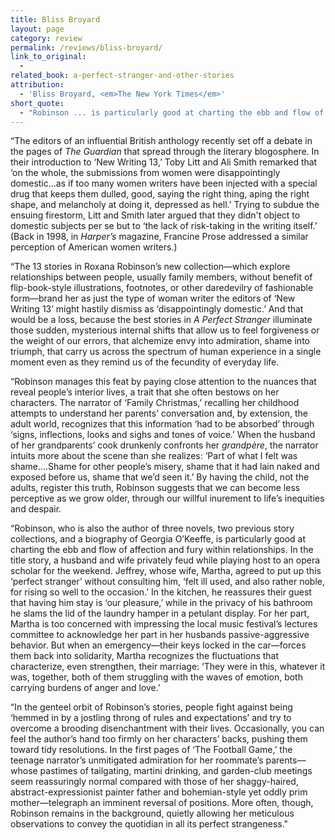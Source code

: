 ```yaml
---
title: Bliss Broyard
layout: page
category: review
permalink: /reviews/bliss-broyard/
link_to_original:
  - 
related_book: a-perfect-stranger-and-other-stories
attribution:
  - 'Bliss Broyard, <em>The New York Times</em>'
short_quote:
  - "Robinson ... is particularly good at charting the ebb and flow of affection and fury within relationships."
---
```

“The editors of an influential British anthology recently set off a debate in the pages of <em>The Guardian</em> that spread through the literary blogosphere. In their introduction to ‘New Writing 13,’ Toby Litt and Ali Smith remarked that ‘on the whole, the submissions from women were disappointingly domestic...as if too many women writers have been injected with a special drug that keeps them dulled, good, saying the right thing, aping the right shape, and melancholy at doing it, depressed as hell.’ Trying to subdue the ensuing firestorm, Litt and Smith later argued that they didn't object to domestic subjects per se but to ‘the lack of risk-taking in the writing itself.’ (Back in 1998, in <em>Harper’s</em> magazine, Francine Prose addressed a similar perception of American women writers.)

“The 13 stories in Roxana Robinson’s new collection—which explore relationships between people, usually family members, without benefit of flip-book-style illustrations, footnotes, or other daredevilry of fashionable form—brand her as just the type of woman writer the editors of ‘New Writing 13’ might hastily dismiss as ‘disappointingly domestic.’ And that would be a loss, because the best stories in <em>A Perfect Stranger</em> illuminate those sudden, mysterious internal shifts that allow us to feel forgiveness or the weight of our errors, that alchemize envy into admiration, shame into triumph, that carry us across the spectrum of human experience in a single moment even as they remind us of the fecundity of everyday life.

“Robinson manages this feat by paying close attention to the nuances that reveal people’s interior lives, a trait that she often bestows on her characters. The narrator of ‘Family Christmas,’ recalling her childhood attempts to understand her parents’ conversation and, by extension, the adult world, recognizes that this information ‘had to be absorbed’ through ‘signs, inflections, looks and sighs and tones of voice.’ When the husband of her grandparents’ cook drunkenly confronts her <em>grandpère</em>, the narrator intuits more about the scene than she realizes: ‘Part of what I felt was shame....Shame for other people’s misery, shame that it had lain naked and exposed before us, shame that we’d seen it.’ By having the child, not the adults, register this truth, Robinson suggests that we can become less perceptive as we grow older, through our willful inurement to life’s inequities and despair.

“Robinson, who is also the author of three novels, two previous story collections, and a biography of Georgia O’Keeffe, is particularly good at charting the ebb and flow of affection and fury within relationships. In the title story, a husband and wife privately feud while playing host to an opera scholar for the weekend. Jeffrey, whose wife, Martha, agreed to put up this ‘perfect stranger’ without consulting him, ‘felt ill used, and also rather noble, for rising so well to the occasion.’ In the kitchen, he reassures their guest that having him stay is ‘our pleasure,’ while in the privacy of his bathroom he slams the lid of the laundry hamper in a petulant display. For her part, Martha is too concerned with impressing the local music festival’s lectures committee to acknowledge her part in her husbands passive-aggressive behavior. But when an emergency—their keys locked in the car—forces them back into solidarity, Martha recognizes the fluctuations that characterize, even strengthen, their marriage: ‘They were in this, whatever it was, together, both of them struggling with the waves of emotion, both carrying burdens of anger and love.’

“In the genteel orbit of Robinson’s stories, people fight against being ‘hemmed in by a jostling throng of rules and expectations’ and try to overcome a brooding disenchantment with their lives. Occasionally, you can feel the author’s hand too firmly on her characters’ backs, pushing them toward tidy resolutions. In the first pages of ‘The Football Game,’ the teenage narrator’s unmitigated admiration for her roommate’s parents—whose pastimes of tailgating, martini drinking, and garden-club meetings seem reassuringly normal compared with those of her shaggy-haired, abstract-expressionist painter father and bohemian-style yet oddly prim mother—telegraph an imminent reversal of positions. More often, though, Robinson remains in the background, quietly allowing her meticulous observations to convey the quotidian in all its perfect strangeness."

